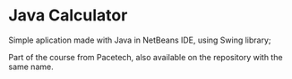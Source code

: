 # Java Calculator

Simple aplication made with Java in NetBeans IDE, using Swing library;

Part of the course from Pacetech, also available on the repository with the same name.

